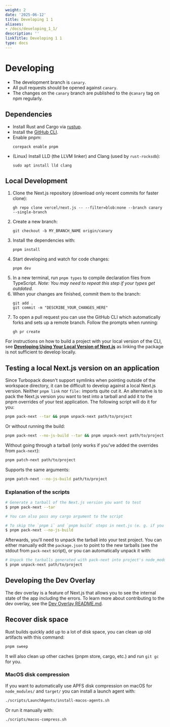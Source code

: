 ```yaml
---
weight: 2
date: '2025-06-12'
title: Developing 1 1
aliases:
- /docs/developing_1_1/
description: ''
linkTitle: Developing 1 1
type: docs
---
```


# Developing

- The development branch is `canary`.
- All pull requests should be opened against `canary`.
- The changes on the `canary` branch are published to the `@canary` tag on npm regularly.

## Dependencies

- Install Rust and Cargo via [rustup](https://rustup.rs).
- Install the [GitHub CLI](https://github.com/cli/cli#installation).
- Enable pnpm:
  ```
  corepack enable pnpm
  ```
- (Linux) Install LLD (the LLVM linker) and Clang (used by `rust-rocksdb`):
  ```
  sudo apt install lld clang
  ```

## Local Development

1. Clone the Next.js repository (download only recent commits for faster clone):
   ```
   gh repo clone vercel/next.js -- --filter=blob:none --branch canary --single-branch
   ```
1. Create a new branch:
   ```
   git checkout -b MY_BRANCH_NAME origin/canary
   ```
1. Install the dependencies with:
   ```
   pnpm install
   ```
1. Start developing and watch for code changes:
   ```
   pnpm dev
   ```
1. In a new terminal, run `pnpm types` to compile declaration files from
   TypeScript.
   _Note: You may need to repeat this step if your types get outdated._
1. When your changes are finished, commit them to the branch:
   ```
   git add .
   git commit -m "DESCRIBE_YOUR_CHANGES_HERE"
   ```
1. To open a pull request you can use the GitHub CLI which automatically forks and sets up a remote branch. Follow the prompts when running:
   ```
   gh pr create
   ```

For instructions on how to build a project with your local version of the CLI,
see **[Developing Using Your Local Version of Next.js](./developing-using-local-app.md)** as linking the package is not sufficient to develop locally.

## Testing a local Next.js version on an application

Since Turbopack doesn't support symlinks when pointing outside of the workspace directory, it can be difficult to develop against a local Next.js version. Neither `pnpm link` nor `file:` imports quite cut it. An alternative is to pack the Next.js version you want to test into a tarball and add it to the pnpm overrides of your test application. The following script will do it for you:

```bash
pnpm pack-next --tar && pnpm unpack-next path/to/project
```

Or without running the build:

```bash
pnpm pack-next --no-js-build --tar && pnpm unpack-next path/to/project
```

Without going through a tarball (only works if you've added the overrides from `pack-next`):

```bash
pnpm patch-next path/to/project
```

Supports the same arguments:

```bash
pnpm patch-next --no-js-build path/to/project
```

### Explanation of the scripts

```bash
# Generate a tarball of the Next.js version you want to test
$ pnpm pack-next --tar

# You can also pass any cargo argument to the script

# To skip the `pnpm i` and `pnpm build` steps in next.js (e. g. if you are running `pnpm dev`)
$ pnpm pack-next --no-js-build
```

Afterwards, you'll need to unpack the tarball into your test project. You can either manually edit the `package.json` to point to the new tarballs (see the stdout from `pack-next` script), or you can automatically unpack it with:

```bash
# Unpack the tarballs generated with pack-next into project's node_modules
$ pnpm unpack-next path/to/project
```

## Developing the Dev Overlay

The dev overlay is a feature of Next.js that allows you to see the internal state of the app including the errors. To learn more about contributing to the dev overlay, see the [Dev Overlay README.md](../../packages/next/src/client/components/react-dev-overlay/README.md).

## Recover disk space

Rust builds quickly add up to a lot of disk space, you can clean up old artifacts with this command:

```bash
pnpm sweep
```

It will also clean up other caches (pnpm store, cargo, etc.) and run `git gc` for you.

### MacOS disk compression

If you want to automatically use APFS disk compression on macOS for `node_modules/` and `target/` you can install a launch agent with:

```bash
./scripts/LaunchAgents/install-macos-agents.sh
```

Or run it manually with:

```bash
./scripts/macos-compress.sh
```
